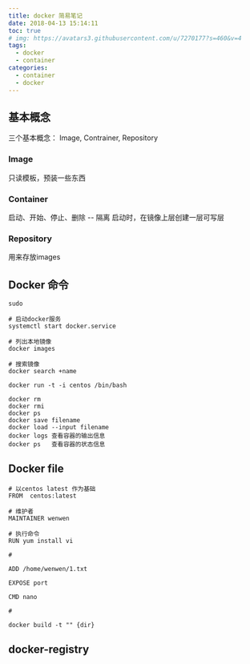 ```yaml
---
title: docker 简易笔记
date: 2018-04-13 15:14:11
toc: true
# img: https://avatars3.githubusercontent.com/u/7270177?s=460&v=4
tags:
  - docker
  - container
categories:
  - container
  - docker
---
```




## 基本概念

三个基本概念： Image, Contrainer, Repository
### Image
只读模板，预装一些东西

### Container
启动、开始、停止、删除 -- 隔离
启动时，在镜像上层创建一层可写层

### Repository
用来存放images

## Docker 命令

```
sudo 

# 启动docker服务
systemctl start docker.service

# 列出本地镜像
docker images

# 搜索镜像
docker search +name

docker run -t -i centos /bin/bash

docker rm 
docker rmi
docker ps
docker save filename
docker load --input filename
docker logs 查看容器的输出信息
docker ps   查看容器的状态信息

```


## Docker file
```
# 以centos latest 作为基础
FROM  centos:latest

# 维护者
MAINTAINER wenwen

# 执行命令
RUN yum install vi

#

ADD /home/wenwen/1.txt

EXPOSE port

CMD nano

#

docker build -t "" {dir}
```

##  docker-registry
